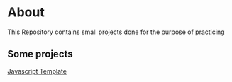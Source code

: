 # About

This Repository contains small projects done for the purpose of practicing

## Some projects

[Javascript Template](https://github.com/IvanDerlich/Practice/tree/template-javascript)